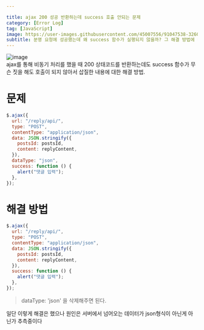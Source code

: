 ```yaml
---

title: ajax 200 성공 반환하는데 success 호출 안되는 문제
category: [Error Log]
tag: [JavaScript]
image: https://user-images.githubusercontent.com/45007556/91047538-32604500-e655-11ea-8aa8-50c53e222fc7.png
subtitle: 분명 요청에 성공했는데 왜 success 함수가 실행되지 않을까? 그 해결 방법에 대해 알아보자
---
```

![image](https://user-images.githubusercontent.com/45007556/91047538-32604500-e655-11ea-8aa8-50c53e222fc7.png)  
ajax를 통해 비동기 처리를 했을 때 200 상태코드를 반환하는데도 success 함수가 무슨 짓을 해도 호출이 되지 않아서 삽질한 내용에 대한 해결 방법.

# 문제

```js
$.ajax({
  url: "/reply/api/",
  type: "POST",
  contentType: "application/json",
  data: JSON.stringify({
    postsId: postsId,
    content: replyContent,
  }),
  dataType: "json",
  success: function () {
    alert("댓글 입력");
  },
});
```

# 해결 방법

```js
$.ajax({
  url: "/reply/api/",
  type: "POST",
  contentType: "application/json",
  data: JSON.stringify({
    postsId: postsId,
    content: replyContent,
  }),
  success: function () {
    alert("댓글 입력");
  },
});
```

> dataType: 'json' 을 삭제해주면 된다.

일단 이렇게 해결은 했으나 원인은 서버에서 넘어오는 데이터가 json형식이 아닌게 아닌가 추측중이다
